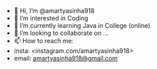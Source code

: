 - 👋 Hi, I’m @amartyasinha918
- 👀 I’m interested in Coding
- 🌱 I’m currently learning Java in College (online)
- 💞️ I’m looking to collaborate on ...
- 📫 How to reach me:
- insta: <instagram.com/amartyasinha918>
- email: amartyasinha918@gmail.com

<!---
amartyasinha918/amartyasinha918 is a ✨ special ✨ repository because its `README.md` (this file) appears on your GitHub profile.
You can click the Preview link to take a look at your changes.
--->
